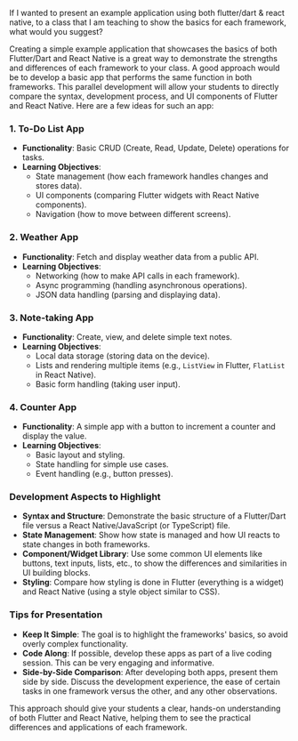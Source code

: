 If I wanted to present an example application using both flutter/dart & react native, to a class that I am teaching to show the basics for each framework, what would you suggest?

Creating a simple example application that showcases the basics of both Flutter/Dart and React Native is a great way to demonstrate the strengths and differences of each framework to your class. A good approach would be to develop a basic app that performs the same function in both frameworks. This parallel development will allow your students to directly compare the syntax, development process, and UI components of Flutter and React Native. Here are a few ideas for such an app:

### 1. **To-Do List App**
- **Functionality**: Basic CRUD (Create, Read, Update, Delete) operations for tasks.
- **Learning Objectives**:
  - State management (how each framework handles changes and stores data).
  - UI components (comparing Flutter widgets with React Native components).
  - Navigation (how to move between different screens).

### 2. **Weather App**
- **Functionality**: Fetch and display weather data from a public API.
- **Learning Objectives**:
  - Networking (how to make API calls in each framework).
  - Async programming (handling asynchronous operations).
  - JSON data handling (parsing and displaying data).

### 3. **Note-taking App**
- **Functionality**: Create, view, and delete simple text notes.
- **Learning Objectives**:
  - Local data storage (storing data on the device).
  - Lists and rendering multiple items (e.g., `ListView` in Flutter, `FlatList` in React Native).
  - Basic form handling (taking user input).

### 4. **Counter App**
- **Functionality**: A simple app with a button to increment a counter and display the value.
- **Learning Objectives**:
  - Basic layout and styling.
  - State handling for simple use cases.
  - Event handling (e.g., button presses).

### Development Aspects to Highlight
- **Syntax and Structure**: Demonstrate the basic structure of a Flutter/Dart file versus a React Native/JavaScript (or TypeScript) file.
- **State Management**: Show how state is managed and how UI reacts to state changes in both frameworks.
- **Component/Widget Library**: Use some common UI elements like buttons, text inputs, lists, etc., to show the differences and similarities in UI building blocks.
- **Styling**: Compare how styling is done in Flutter (everything is a widget) and React Native (using a style object similar to CSS).

### Tips for Presentation
- **Keep It Simple**: The goal is to highlight the frameworks' basics, so avoid overly complex functionality.
- **Code Along**: If possible, develop these apps as part of a live coding session. This can be very engaging and informative.
- **Side-by-Side Comparison**: After developing both apps, present them side by side. Discuss the development experience, the ease of certain tasks in one framework versus the other, and any other observations.

This approach should give your students a clear, hands-on understanding of both Flutter and React Native, helping them to see the practical differences and applications of each framework.